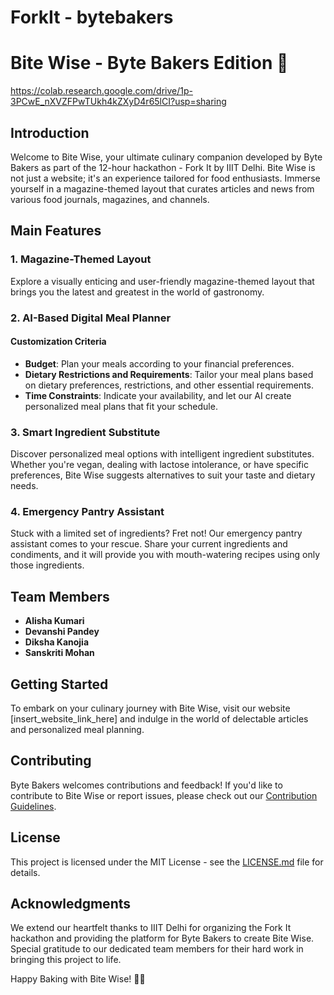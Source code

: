 # ForkIt - bytebakers
# Bite Wise - Byte Bakers Edition 🍰
https://colab.research.google.com/drive/1p-3PCwE_nXVZFPwTUkh4kZXyD4r65lCI?usp=sharing

## Introduction

Welcome to Bite Wise, your ultimate culinary companion developed by Byte Bakers as part of the 12-hour hackathon - Fork It by IIIT Delhi. Bite Wise is not just a website; it's an experience tailored for food enthusiasts. Immerse yourself in a magazine-themed layout that curates articles and news from various food journals, magazines, and channels.

## Main Features

### 1. Magazine-Themed Layout

Explore a visually enticing and user-friendly magazine-themed layout that brings you the latest and greatest in the world of gastronomy.

### 2. AI-Based Digital Meal Planner

#### Customization Criteria

- **Budget**: Plan your meals according to your financial preferences.
- **Dietary Restrictions and Requirements**: Tailor your meal plans based on dietary preferences, restrictions, and other essential requirements.
- **Time Constraints**: Indicate your availability, and let our AI create personalized meal plans that fit your schedule.

### 3. Smart Ingredient Substitute

Discover personalized meal options with intelligent ingredient substitutes. Whether you're vegan, dealing with lactose intolerance, or have specific preferences, Bite Wise suggests alternatives to suit your taste and dietary needs.

### 4. Emergency Pantry Assistant

Stuck with a limited set of ingredients? Fret not! Our emergency pantry assistant comes to your rescue. Share your current ingredients and condiments, and it will provide you with mouth-watering recipes using only those ingredients.

## Team Members

- **Alisha Kumari**
- **Devanshi Pandey**
- **Diksha Kanojia**
- **Sanskriti Mohan**

## Getting Started

To embark on your culinary journey with Bite Wise, visit our website [insert_website_link_here] and indulge in the world of delectable articles and personalized meal planning.

## Contributing

Byte Bakers welcomes contributions and feedback! If you'd like to contribute to Bite Wise or report issues, please check out our [Contribution Guidelines](CONTRIBUTING.md).

## License

This project is licensed under the MIT License - see the [LICENSE.md](LICENSE.md) file for details.

## Acknowledgments

We extend our heartfelt thanks to IIIT Delhi for organizing the Fork It hackathon and providing the platform for Byte Bakers to create Bite Wise. Special gratitude to our dedicated team members for their hard work in bringing this project to life.

Happy Baking with Bite Wise! 🍰✨
